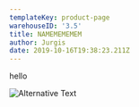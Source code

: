 ```yaml
---
templateKey: product-page
warehouseID: '3.5'
title: NAMEMEMEMEM
author: Jurgis
date: 2019-10-16T19:38:23.211Z
---
```

hello 

![Alternative Text](/img/2-95.jpg "Title")
